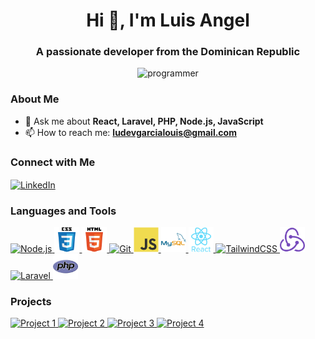 <!-- Banner Image 
<p align="center">
  <img alt="banner" src="https://github.com/LuDevvv/LuDevvv/assets/107328372/b6404592-1082-445d-af36-a11a6d82968d" />
</p>
-->
<h1 align="center">Hi 👋, I'm Luis Angel</h1>
<h3 align="center">A passionate developer from the Dominican Republic</h3>

<!-- Animated Programmer Image -->
<p align="center">
  <img alt="programmer" width="400px" src="https://miro.medium.com/v2/resize:fit:996/1*um19N_oeTKlmrHMov0O5bA.gif" />
</p>

<!-- About Me Section -->
### About Me

- 💬 Ask me about **React, Laravel, PHP, Node.js, JavaScript**
- 📫 How to reach me: **ludevgarcialouis@gmail.com**

<!-- Connect with Me Section -->
### Connect with Me

<p align="left">
  <a href="https://linkedin.com/in/luis-angel-garcia-louis-18b731241" target="_blank">
    <img align="center" src="https://raw.githubusercontent.com/rahuldkjain/github-profile-readme-generator/master/src/images/icons/Social/linked-in-alt.svg" alt="LinkedIn" height="30" width="40" />
  </a>
</p>

<!-- Languages and Tools Section -->
### Languages and Tools

<p align="left">
  <a href="https://nodejs.org/" target="_blank" rel="noreferrer">
    <img src="https://cdn.worldvectorlogo.com/logos/nodejs-icon.svg" alt="Node.js" width="40" height="40" />
  </a>
  <a href="https://www.w3schools.com/css/" target="_blank" rel="noreferrer">
    <img src="https://raw.githubusercontent.com/devicons/devicon/master/icons/css3/css3-original-wordmark.svg" alt="CSS3" width="40" height="40" />
  </a>
  <a href="https://www.w3.org/html/" target="_blank" rel="noreferrer">
    <img src="https://raw.githubusercontent.com/devicons/devicon/master/icons/html5/html5-original-wordmark.svg" alt="HTML5" width="40" height="40" />
  </a>
  <a href="https://git-scm.com/" target="_blank" rel="noreferrer">
    <img src="https://www.vectorlogo.zone/logos/git-scm/git-scm-icon.svg" alt="Git" width="40" height="40" />
  </a>
  <a href="https://developer.mozilla.org/en-US/docs/Web/JavaScript" target="_blank" rel="noreferrer">
    <img src="https://raw.githubusercontent.com/devicons/devicon/master/icons/javascript/javascript-original.svg" alt="JavaScript" width="40" height="40" />
  </a>
  <a href="https://www.mysql.com/" target="_blank" rel="noreferrer">
    <img src="https://raw.githubusercontent.com/devicons/devicon/master/icons/mysql/mysql-original-wordmark.svg" alt="MySQL" width="40" height="40" />
  </a>
  <a href="https://reactjs.org/" target="_blank" rel="noreferrer">
    <img src="https://raw.githubusercontent.com/devicons/devicon/master/icons/react/react-original-wordmark.svg" alt="React" width="40" height="40" />
  </a>
  <a href="https://tailwindcss.com/" target="_blank" rel="noreferrer">
    <img src="https://www.vectorlogo.zone/logos/tailwindcss/tailwindcss-icon.svg" alt="TailwindCSS" width="40" height="40" />
  </a>
  <a href="https://redux.js.org/" target="_blank" rel="noreferrer">
    <img src="https://raw.githubusercontent.com/devicons/devicon/master/icons/redux/redux-original.svg" alt="Redux" width="40" height="40" />
  </a>
  <a href="https://laravel.com/" target="_blank" rel="noreferrer">
    <img src="https://cdn.worldvectorlogo.com/logos/laravel-2.svg" alt="Laravel" width="40" height="40" />
  </a>
  <a href="https://www.php.net/" target="_blank" rel="noreferrer">
    <img src="https://raw.githubusercontent.com/devicons/devicon/master/icons/php/php-original.svg" alt="PHP" width="40" height="40" />
  </a>
</p>

### Projects

<p align="left">
  <a href="https://github.com/LuDevvv/project1" target="_blank">
    <img src="https://via.placeholder.com/150" alt="Project 1" width="150" height="150" />
  </a>
  <a href="https://github.com/LuDevvv/project2" target="_blank">
    <img src="https://via.placeholder.com/150" alt="Project 2" width="150" height="150" />
  </a>
  <a href="https://github.com/LuDevvv/project3" target="_blank">
    <img src="https://via.placeholder.com/150" alt="Project 3" width="150" height="150" />
  </a>
  <a href="https://github.com/LuDevvv/project4" target="_blank">
    <img src="https://via.placeholder.com/150" alt="Project 4" width="150" height="150" />
  </a>
</p>
